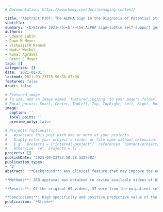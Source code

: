 ```yaml
---
# Documentation: https://wowchemy.com/docs/managing-content/

title: 'Abstract P307: The ALPHA Sign in the Diagnosis of Potential Stroke'
subtitle: ''
summary: '<b>Stroke 2021</b><br/>The ALPHA sign—subtle self-support gestures of an impaired limb—proved highly specific (86 %) with a 90 % positive predictive value for acute CNS lesions in a 63-patient video review, indicating useful early stroke recognition despite moderate sensitivity.'
authors:
- Edward Labin
- Dawn M Meyer
- Vishwajith Ramesh
- Nadir Weibel
- Kunal Agrawal
- Brett C Meyer
tags: []
categories: []
date: '2021-01-01'
lastmod: 2021-09-23T15:50:58-07:00
featured: false
draft: false

# Featured image
# To use, add an image named `featured.jpg/png` to your page's folder.
# Focal points: Smart, Center, TopLeft, Top, TopRight, Left, Right, BottomLeft, Bottom, BottomRight.
image:
  caption: ''
  focal_point: ''
  preview_only: false

# Projects (optional).
#   Associate this post with one or more of your projects.
#   Simply enter your project's folder or file name without extension.
#   E.g. `projects = ["internal-project"]` references `content/project/deep-learning/index.md`.
#   Otherwise, set `projects = []`.
projects: []
publishDate: '2021-09-23T22:50:58.522738Z'
publication_types:
- '2'
abstract: '**Background**: Any clinical feature that may improve the early recognition of, or increase pretest probability of, acute stroke could shorten treatment times. We evaluated the sensitivity and specificity of the "Arm and Leg Positioning and self-Help Assessment” (ALPHA) sign in a predominantly stroke population. This sign was developed from the observation that some stroke patients guard the affected limb. Even mild deficits seem to have minimally supportive micro-gestures of one hand touching or lightly supporting the affected limb.<br/><br/>

**Methods**: IRB approval was obtained to review available videos of 63 stroke and non-stroke patients. Observers were instructed to only watch the initial 30 seconds of each video and focus on the limbs. The remaining video, and all the audio, were withheld. Videos were independently scored for the ALPHA sign. A composite score, defined as positive if &gt;/= 50% of examiners reported its presence, was assigned. Scores were compared to true diagnosis (stroke/ CNS lesion was positive if there was a scorable deficit and imaging positive CNS lesion). Sensitivity analyses were performed.<br/><br/>

**Results**: Of the original 69 videos, 37 were from the outpatient setting (21 with stroke or other CNS lesions; 16 neurologically intact) and 26 were from the inpatient setting (20 with stroke or other CNS lesions; 6 neurologically intact). The ALPHA sign had a specificity of 86.4% and positive predictive value of 89.7%. Sensitivity was 63.4% and negative predictive value was 55.9%.<br/><br/>

**Conclusions**: High specificity and positive predictive value of the ALPHA sign were found suggesting that the recognition of subtle supportive gestures may help in early identification of CNS lesions during a stroke code. As expected, the sign had a lower sensitivity as the cohort was not limited to motor-only deficits. Further assessments in other stroke types, assessing a larger cohort and more examiners of various training level, are planned.'
publication: '*Stroke*'
---
```

